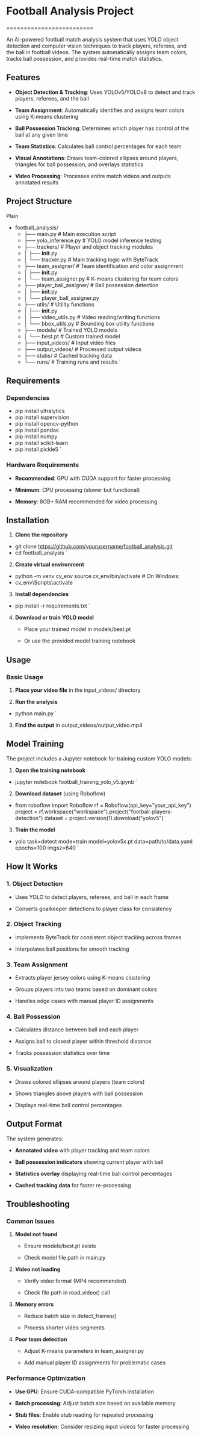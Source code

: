 # Football Analysis Project
=========================

An AI-powered football match analysis system that uses YOLO object detection and computer vision techniques to track players, referees, and the ball in football videos. The system automatically assigns team colors, tracks ball possession, and provides real-time match statistics.

Features
--------

*   **Object Detection & Tracking**: Uses YOLOv5/YOLOv8 to detect and track players, referees, and the ball
    
*   **Team Assignment**: Automatically identifies and assigns team colors using K-means clustering
    
*   **Ball Possession Tracking**: Determines which player has control of the ball at any given time
    
*   **Team Statistics**: Calculates ball control percentages for each team
    
*   **Visual Annotations**: Draws team-colored ellipses around players, triangles for ball possession, and overlays statistics
    
*   **Video Processing**: Processes entire match videos and outputs annotated results
    

Project Structure
-----------------

Plain 

- football_analysis/  
    - ├── main.py                     # Main execution script  
    - ├── yolo_inference.py          # YOLO model inference testing  
    - ├── trackers/                  # Player and object tracking modules  
    - │   ├── __init__.py  
    - │   └── tracker.py            # Main tracking logic with ByteTrack  
    - ├── team_assigner/            # Team identification and color assignment  
    - │   ├── __init__.py  
    - │   └── team_assigner.py     # K-means clustering for team colors  
    - ├── player_ball_assigner/     # Ball possession detection  
    - │   ├── __init__.py  
    - │   └── player_ball_assigner.py  
    - ├── utils/                    # Utility functions  
    - │   ├── __init__.py  
    - │   ├── video_utils.py       # Video reading/writing functions  
    - │   └── bbox_utils.py        # Bounding box utility functions  
    - ├── models/                   # Trained YOLO models  
    - │   └── best.pt              # Custom trained model  
    - ├── input_videos/            # Input video files  
    - ├── output_videos/           # Processed output videos  
    - ├── stubs/                   # Cached tracking data  
    - └── runs/                    # Training runs and results   `

Requirements
------------

### Dependencies

- pip install ultralytics  
- pip install supervision  
- pip install opencv-python  
- pip install pandas  
- pip install numpy  
- pip install scikit-learn  
- pip install pickle5   `

### Hardware Requirements

*   **Recommended**: GPU with CUDA support for faster processing
    
*   **Minimum**: CPU processing (slower but functional)
    
*   **Memory**: 8GB+ RAM recommended for video processing
    

Installation
------------

1.  **Clone the repository**
    

- git clone https://github.com/yourusername/football_analysis.git  
- cd football_analysis   `

2.  **Create virtual environment**
    

- python -m venv cv_env  source cv_env/bin/activate  # On Windows:
- cv_env\Scripts\activate   `

3.  **Install dependencies**
    

- pip install -r requirements.txt   `

4.  **Download or train YOLO model**
    
    *   Place your trained model in models/best.pt
        
    *   Or use the provided model training notebook
        

Usage
-----

### Basic Usage

1.  **Place your video file** in the input\_videos/ directory
    
2.  **Run the analysis**
    

- python main.py   `

3.  **Find the output** in output\_videos/output\_video.mp4
    

Model Training
--------------

The project includes a Jupyter notebook for training custom YOLO models:

1.  **Open the training notebook**
    

- jupyter notebook football_training_yolo_v5.ipynb   `

2.  **Download dataset** (using Roboflow)
    

- from roboflow import Roboflow  rf = Roboflow(api_key="your_api_key")  project = rf.workspace("workspace").project("football-players-detection")  dataset = project.version(1).download("yolov5")   `

3.  **Train the model**
    

- yolo task=detect mode=train model=yolov5x.pt data=path/to/data.yaml epochs=100 imgsz=640   `

How It Works
------------

### 1\. Object Detection

*   Uses YOLO to detect players, referees, and ball in each frame
    
*   Converts goalkeeper detections to player class for consistency
    

### 2\. Object Tracking

*   Implements ByteTrack for consistent object tracking across frames
    
*   Interpolates ball positions for smooth tracking
    

### 3\. Team Assignment

*   Extracts player jersey colors using K-means clustering
    
*   Groups players into two teams based on dominant colors
    
*   Handles edge cases with manual player ID assignments
    

### 4\. Ball Possession

*   Calculates distance between ball and each player
    
*   Assigns ball to closest player within threshold distance
    
*   Tracks possession statistics over time
    

### 5\. Visualization

*   Draws colored ellipses around players (team colors)
    
*   Shows triangles above players with ball possession
    
*   Displays real-time ball control percentages
    

Output Format
-------------

The system generates:

*   **Annotated video** with player tracking and team colors
    
*   **Ball possession indicators** showing current player with ball
    
*   **Statistics overlay** displaying real-time ball control percentages
    
*   **Cached tracking data** for faster re-processing
    

Troubleshooting
---------------

### Common Issues

1.  **Model not found**
    
    *   Ensure models/best.pt exists
        
    *   Check model file path in main.py
        
2.  **Video not loading**
    
    *   Verify video format (MP4 recommended)
        
    *   Check file path in read\_video() call
        
3.  **Memory errors**
    
    *   Reduce batch size in detect\_frames()
        
    *   Process shorter video segments
        
4.  **Poor team detection**
    
    *   Adjust K-means parameters in team\_assigner.py
        
    *   Add manual player ID assignments for problematic cases
        

### Performance Optimization

*   **Use GPU**: Ensure CUDA-compatible PyTorch installation
    
*   **Batch processing**: Adjust batch size based on available memory
    
*   **Stub files**: Enable stub reading for repeated processing
    
*   **Video resolution**: Consider resizing input videos for faster processing
    
